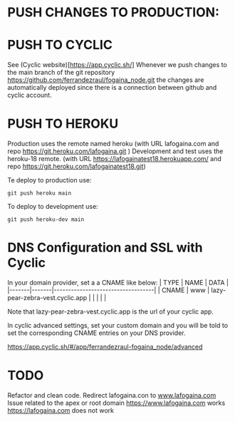 # PUSH CHANGES TO PRODUCTION: 

# PUSH TO CYCLIC
See (Cyclic website)[https://app.cyclic.sh/]
Whenever we push changes to the main branch of the git repository https://github.com/ferrandezraul/fogaina_node.git
the changes are automatically deployed since there is a connection between github and cyclic account.

# PUSH TO HEROKU
Production uses the remote named heroku (with URL lafogaina.com and repo https://git.heroku.com/lafogaina.git ) 
Development and test uses the heroku-18 remote. (with URL https://lafogainatest18.herokuapp.com/ and repo https://git.heroku.com/lafogainatest18.git)

Te deploy to production use:
```
git push heroku main
```

To deploy to development use:
```
git push heroku-dev main
```

# DNS Configuration and SSL with Cyclic

In your domain provider, set a a CNAME like below:
| TYPE  | NAME  | DATA                              |
|-------|-------|-----------------------------------|
| CNAME | www   | lazy-pear-zebra-vest.cyclic.app  |
|       |       |                                   |

 Note that lazy-pear-zebra-vest.cyclic.app is the url of your cyclic app.

In cyclic advanced settings, set your custom domain and you will be told to set the corresponding CNAME entries on your DNS provider.

https://app.cyclic.sh/#/app/ferrandezraul-fogaina_node/advanced


# TODO
Refactor and clean code.
Redirect lafogaina.con to www.lafogaina.com
Issue related to the apex or root domain 
https://www.lafogaina.com works
https://lafogaina.com does not work


